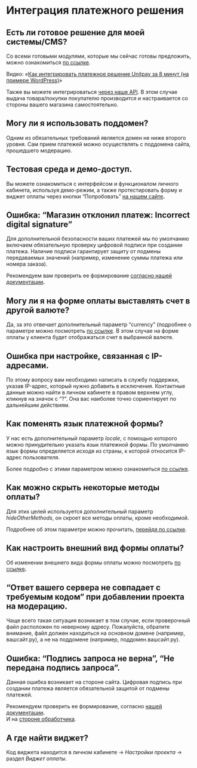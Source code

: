 # Интеграция платежного решения

## **Есть ли готовое решение для моей системы/CMS?**

Со всеми готовыми модулями, которые мы сейчас готовы предложить, можно ознакомиться [по ссылке](../modules/).

Видео: «[Как интегрировать платежное решение Unitpay за 8 минут \(на примере WordPress\)](https://youtu.be/OLaqXdp4EIY)»

Также вы можете интегрироваться [через наше API](../payments/create-payment.md). В этом случае выдача товара/покупки покупателю производится и настраивается со стороны вашего магазина самостоятельно.  


## **Могу ли я использовать поддомен?**

Одним из обязательных требований является домен не ниже второго уровня. Сам прием платежей можно осуществлять с поддомена сайта, прошедшего модерацию.

## **Тестовая среда и демо-доступ.**

Вы можете ознакомиться с интерфейсом и функционалом личного кабинета, используя демо-режим, а также протестировать форму и виджет оплаты через кнопки “Попробовать” [на нашем сайте](https://unitpay.ru/partner/signin?demo=1)**.**

## **Ошибка: “Магазин отклонил платеж: Incorrect digital signature”**

Для дополнительной безопасности ваших платежей мы по умолчанию включаем обязательную проверку цифровой подписи при создании платежа. Наличие подписи гарантирует защиту от подмены передаваемых значений \(например, изменение суммы платежа или номера заказа\).

Рекомендуем вам проверить ее формирование [согласно нашей документации](../payments/create-payment-easy.md)**.**

## **Могу ли я на форме оплаты выставлять счет в другой валюте?**

Да, за это отвечает дополнительный  параметр “currency” \(подробнее о параметре можно посмотреть [по ссылке](../payments/create-payment.md). В этом случае на форме оплаты у клиента будет отображаться счет в выбранной валюте. 

## **Ошибка при настройке, связанная с IP-адресами.**

По этому вопросу вам необходимо написать в службу поддержки, указав IP-адрес, который нужно добавить в исключения. Контактные данные можно найти в личном кабинете в правом верхнем углу, кликнув на значок с “?”. Она вас наиболее точно сориентирует по дальнейшим действиям.

## **Как поменять язык платежной формы?**

У нас есть дополнительный параметр _locale_, с помощью которого можно принудительно указать язык платежной формы. По умолчанию язык формы определяется исходя из страны, к которой относится IP-адрес пользователя.

Более подробно с этими параметром можно ознакомиться [по ссылке](../payments/create-payment.md).

## **Как можно скрыть некоторые методы оплаты?**

Для этих целей используется дополнительный параметр _hideOtherMethods_, он скроет все методы оплаты, кроме необходимой.

Подробнее об этом параметре можно прочитать, [перейдя по ссылке](../payments/create-payment.md).

## **Как настроить внешний вид формы оплаты?**

Об изменении внешнего вида формы оплаты можно посмотреть [по ссылке](../book-of-reference/)**.**

## **“Ответ вашего сервера не совпадает с требуемым кодом” при добавлении проекта на модерацию.**

Чаще всего такая ситуация возникает в том случае, если проверочный файл расположен по неверному адресу. Пожалуйста, обратите внимание, файл должен находиться на основном домене \(например, вашсайт.ру\), а не на поддомене \(например, поддомен.вашсайт.ру\).

## **Ошибка: “Подпись запроса не верна”, “Не передана подпись запроса”.**

Данная ошибка возникает на стороне сайта. Цифровая подпись при создании платежа является обязательной защитой от подмены платежей.

Рекомендуем проверить ее формирование, согласно [нашей документации](../payments/create-payment.md)**.**   
И на [стороне обработчика](../payments/payment-handler.md).

## **А где найти виджет?**

Код виджета находится в личном кабинете → _Настройки проекта_ → раздел _Виджет оплаты_.

